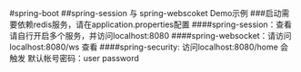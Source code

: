 #spring-boot
##spring-session 与 spring-webscoket Demo示例
###启动需要依赖redis服务，请在application.properties配置
####spring-session：查看请自行开启多个服务，并访问localhost:8080
####spring-websocket：请访问localhost:8080/ws 查看
####spring-security: 访问localhost:8080/home 会触发 默认帐号密码：user password